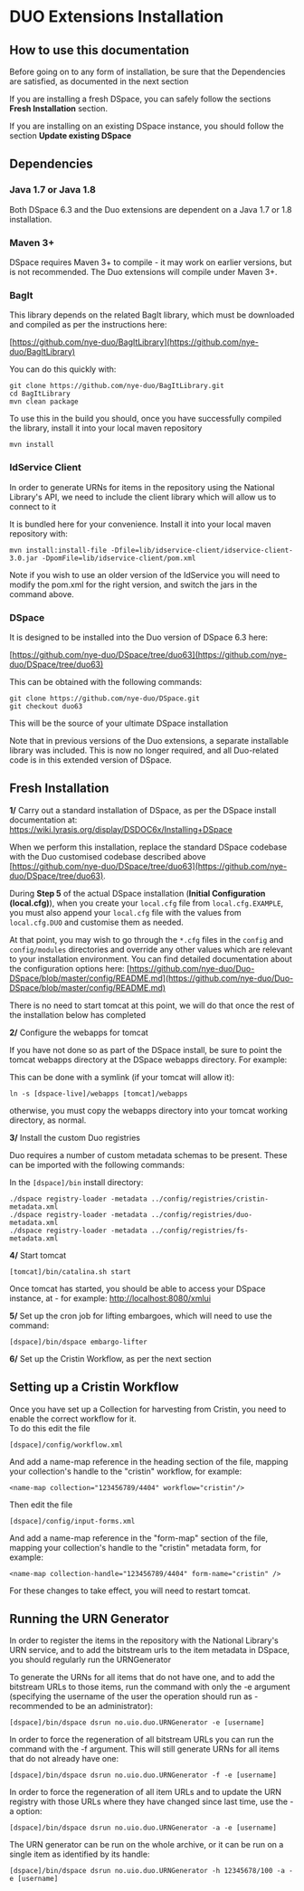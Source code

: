 # DUO Extensions Installation

## How to use this documentation

Before going on to any form of installation, be sure that the Dependencies are satisfied, as documented in the next section

If you are installing a fresh DSpace, you can safely follow the sections **Fresh Installation** section.

If you are installing on an existing DSpace instance, you should follow the section **Update existing DSpace**


## Dependencies

### Java 1.7 or Java 1.8

Both DSpace 6.3 and the Duo extensions are dependent on a Java 1.7 or 1.8 installation.

### Maven 3+

DSpace requires Maven 3+ to compile - it may work on earlier versions, but is not recommended.  The Duo extensions will compile under Maven 3+.

### BagIt

This library depends on the related BagIt library, which must be downloaded and compiled as per the instructions here:

[https://github.com/nye-duo/BagItLibrary](https://github.com/nye-duo/BagItLibrary)

You can do this quickly with:

    git clone https://github.com/nye-duo/BagItLibrary.git
    cd BagItLibrary
    mvn clean package

To use this in the build you should, once you have successfully compiled the library, install it into your local maven repository

    mvn install

### IdService Client

In order to generate URNs for items in the repository using the National Library's API, we need to include the client library which will allow us to connect to it

It is bundled here for your convenience.  Install it into your local maven repository with:

    mvn install:install-file -Dfile=lib/idservice-client/idservice-client-3.0.jar -DpomFile=lib/idservice-client/pom.xml

Note if you wish to use an older version of the IdService you will need to modify the pom.xml for the right version, and
switch the jars in the command above.

### DSpace

It is designed to be installed into the Duo version of DSpace 6.3 here:

[https://github.com/nye-duo/DSpace/tree/duo63](https://github.com/nye-duo/DSpace/tree/duo63)

This can be obtained with the following commands:

    git clone https://github.com/nye-duo/DSpace.git
    git checkout duo63

This will be the source of your ultimate DSpace installation

Note that in previous versions of the Duo extensions, a separate installable library was included.  This is now no
longer required, and all Duo-related code is in this extended version of DSpace.


## Fresh Installation


**1/** Carry out a standard installation of DSpace, as per the DSpace install documentation at: https://wiki.lyrasis.org/display/DSDOC6x/Installing+DSpace

When we perform this installation, replace the standard DSpace codebase with the Duo customised codebase
described above [https://github.com/nye-duo/DSpace/tree/duo63](https://github.com/nye-duo/DSpace/tree/duo63).

During **Step 5** of the actual DSpace installation (**Initial Configuration (local.cfg)**), when you create your
`local.cfg` file from `local.cfg.EXAMPLE`, you must also append your `local.cfg` file with the values from `local.cfg.DUO`
and customise them as needed.

At that point, you may wish to go through the `*.cfg` files in the `config` and `config/modules` directories and 
override any other values which are relevant to your installation environment.  You can find detailed documentation about 
the configuration options here: [https://github.com/nye-duo/Duo-DSpace/blob/master/config/README.md](https://github.com/nye-duo/Duo-DSpace/blob/master/config/README.md)

There is no need to start tomcat at this point, we will do that once the rest of the installation below has completed

**2/** Configure the webapps for tomcat

If you have not done so as part of the DSpace install, be sure to point the tomcat webapps directory at the 
DSpace webapps directory.  For example:

This can be done with a symlink (if your tomcat will allow it):

    ln -s [dspace-live]/webapps [tomcat]/webapps

otherwise, you must copy the webapps directory into your tomcat working directory, as normal.

**3/** Install the custom Duo registries

Duo requires a number of custom metadata schemas to be present.  These can be imported with the following commands:

In the `[dspace]/bin` install directory:

```
./dspace registry-loader -metadata ../config/registries/cristin-metadata.xml
./dspace registry-loader -metadata ../config/registries/duo-metadata.xml 
./dspace registry-loader -metadata ../config/registries/fs-metadata.xml 
```

**4/** Start tomcat

    [tomcat]/bin/catalina.sh start

Once tomcat has started, you should be able to access your DSpace instance, at - for 
example: [http://localhost:8080/xmlui](http://localhost:8080/xmlui)

**5/** Set up the cron job for lifting embargoes, which will need to use the command:

	[dspace]/bin/dspace embargo-lifter

**6/** Set up the Cristin Workflow, as per the next section


## Setting up a Cristin Workflow

Once you have set up a Collection for harvesting from Cristin, you need to enable the correct workflow for it.  
To do this edit the file

	[dspace]/config/workflow.xml

And add a name-map reference in the heading section of the file, mapping your collection's handle to the 
"cristin" workflow, for example:

	<name-map collection="123456789/4404" workflow="cristin"/>

Then edit the file

    [dspace]/config/input-forms.xml

And add a name-map reference in the "form-map" section of the file, mapping your collection's handle to 
the "cristin" metadata form, for example:

    <name-map collection-handle="123456789/4404" form-name="cristin" />

For these changes to take effect, you will need to restart tomcat.

## Running the URN Generator

In order to register the items in the repository with the National Library's URN service, and to 
add the bitstream urls to the item metadata in DSpace, you should regularly run the URNGenerator

To generate the URNs for all items that do not have one, and to add the bitstream URLs 
to those items, run the command with only the -e argument (specifying the username of the user 
the operation should run as - recommended to be an administrator):

    [dspace]/bin/dspace dsrun no.uio.duo.URNGenerator -e [username]

In order to force the regeneration of all bitstream URLs you can run the command with the -f 
argument.  This will still generate URNs for all items that do not already have one:

    [dspace]/bin/dspace dsrun no.uio.duo.URNGenerator -f -e [username]

In order to force the regeneration of all item URLs and to update the URN registry with those 
URLs where they have changed since last time, use the -a option:

    [dspace]/bin/dspace dsrun no.uio.duo.URNGenerator -a -e [username]

The URN generator can be run on the whole archive, or it can be run on a single item as 
identified by its handle:

    [dspace]/bin/dspace dsrun no.uio.duo.URNGenerator -h 12345678/100 -a -e [username]
